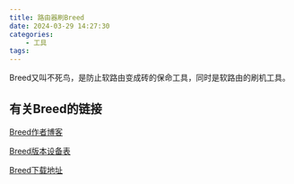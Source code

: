 ```yaml
---
title: 路由器刷Breed
date: 2024-03-29 14:27:30
categories:
    - 工具
tags:
---
```


Breed又叫不死鸟，是防止软路由变成砖的保命工具，同时是软路由的刷机工具。

<!--more-->

## 有关Breed的链接

[Breed作者博客](https://blog.hackpascal.net/)

[Breed版本设备表](https://www.right.com.cn/forum/thread-161906-1-1.html)

[Breed下载地址](https://breed.hackpascal.net/)
